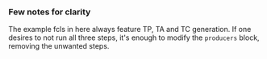 ### Few notes for clarity

The example fcls in here always feature TP, TA and TC generation. 
If one desires to not run all three steps, it's enough to modify the `producers` block, removing the unwanted steps. 
